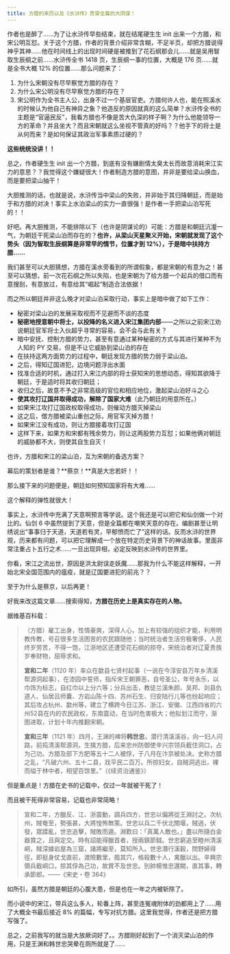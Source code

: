 ```yaml
---
title: 方腊的来历以及《水浒传》贯穿全篇的大阴谋！
---
```

作者也是醉了……为了让水浒传早些结束，就在结尾硬生生 init 出来一个方腊，和宋公明互怼。关于这个方腊，作者的背景介绍非常含糊，不足半页，却把方腊说得神乎其神……他在时间线上的出现时间硬是被推到了花石纲那会儿……就是吴用智取生辰纲之前……水浒传全书 1418 页，生辰纲一事的位置，大概是 176 页……就是全书大概 12% 的位置……那么问题来了：

1. 为什么宋朝没有尽早察觉方腊的存在？
2. 为什么宋公明没有尽早察觉方腊的存在？
3. 宋公明作为全书主人公，出身不过一个基层官吏。方腊何许人也，能在照溪水的时候认为他自己有神异之象？他造反的原因就真的这么简单？水浒传全书的主题是“官逼民反”，我看方腊也不像是苦大仇深的样子啊？为什么他能领导一方的革命？并且坐大？而且宋朝就这么坐视不管真的好吗？？他手下的将士是从何而来？是如何保证其政治军事素质过硬的？

**这些统统没讲！！**

总之，作者硬生生 init 出一个方腊，到底有没有嫌剧情太臭太长而故意消耗宋江实力的意思？？我觉得这个嫌疑很大！作者制造方腊的意图，并非是要给梁山换血，而是要把梁山抽干！

大胆推测的话，也就是说，水浒传当中梁山的失败，并非始于其归降朝廷，而是始于和方腊的对决！事实上水泊梁山的实力一直很强！是作者一手把梁山泊写死的！！

好吧。再大胆推测，不能排除以下（也许是阴谋论的）可能：方腊是和朝廷沆瀣一气，为朝廷干死梁山泊而存在的？**也许，从梁山天星聚义开始，宋朝就发现了这个势头（因为智取生辰纲算是非常早的情节，位置才到 12%），于是暗中扶持方腊……**

我们甚至可以大胆猜想，方腊在溪水旁看到的所谓假象，都是宋朝的有意为之！甚至可以猜想，前一次花石纲之所以失陷，也是宋朝为了给方腊一个起兵的借口而有意搜刮，有意放过，有意给其“崛起”制造合法依据！

而之所以朝廷并非这么晚才对梁山泊采取行动，事实上是暗中做了如下工作：

- 秘密对梁山泊的发展采取视而不见避而不谈的态度
- **秘密地授意朝中将士，以投降的名义进入宋江集团内部**——之所以之前宋江劝说朝廷官军将士入伙超乎寻常的容易，会不会与此有关？
- 暗中安抚、控制方腊的势力，甚至有意通过某种秘密的方式与其进行某种不为人知的 PY 交易，但是不让它威胁到梁山泊的存在
- 在扶持这两方面势力的过程中，朝廷发现方腊的势力弱于梁山泊。
- 之后，得知辽国进犯，边境问题浮出水面
- 找准合适的时机，通过打入宋江内部的将士获知宋的思想动态，得知其欲降于朝廷，于是适时将其收归朝廷； 
- 收归之后，故意不予之非常高级的官位和相应地位，激起梁山泊好斗之心
- **使其攻打辽国并取得成功，解除了国家大难**（此乃朝廷的用意所在。）
- 如果宋江攻打辽国政权取得成功，则催动方腊灭掉梁山
- 这之后，借方腊被梁山重创之际，用官军灭掉方腊！
- 如果宋江没有成功，则让方腊接着攻打辽国
- 这样下来，如果方和宋都有残余势力，则让这两股势力互怼；如果他俩对朝廷的威胁都不大，则使其自生自灭！

也许，方腊和宋江的梁山泊，互为宋朝的备选方案？

幕后的策划者是谁？**蔡京！**真是大忠若奸！！

那么接下来的问题便是，朝廷如何预知国家将有大难……

这个解释的弹性就很大！

事实上，水浒传中充满了天意啊预言等学说。这个我还是可以把它和仙剑做一个对比的。仙剑 6 中虽然提到了天意，但是全篇都在嘲笑天意的存在。编剧甚至让明绣说出“事事归于天道，天道若有灵，早郁愤而亡了”这样的话。反而水浒的世界观，历来都有问题，可以把它理解成一个放在特定历史背景下的神话故事。里面非常注重占卜五行之术……一旦出现异相，必定反映到水浒传的世界里。

你看，宋江之流出世，原因是洪太尉误走妖魔……那我为什么不能这样解释，一开始北宋全国范围内的瘟疫，就是辽国要进犯的前兆？？

至于为什么是蔡京，以后再更！

好我来改这篇文章……搜索得知，**方腊在历史上是真实存在的人物。**

据维基百科载：

> （方腊）雇工出身，性情豪爽，深得人心，加上有较强的组织才能，利用明教传教，号召很多生活困苦的农民跟随他；当时统治者生活穷极奢侈，人民终岁劳苦，不得一饱，江浙地区还遭受花石纲的掠夺，宋统治者对辽夏贵族岁奉财物，屈辱求和。
> 
> **宣和二年**（1120 年）率众在歙县七贤村起事（一说在今淳安县万年乡清溪帮源洞起事），在漆园中誓师，指斥宋王朝罪恶，自号圣公，年号永乐，以巾饰为标志，自红巾以上分六等；分兵出击，教徒兰溪朱颜、吴邦、剡县仇道人、仙居吕师囊、方岩山陈十四、苏州石生、归安陆行儿等也纷起响应；其后攻占杭州、歙州等，建立了横跨今日江苏、浙江、安徽、江西四省的六州52县在内的农民政权，东南震动，在当时危害极大；他拟划江而守，渐图进取，计划十年内推翻宋朝。
> 
> **宣和三年**（1121 年）四月，王渊的裨将**韩世忠**，潜行清溪溪谷，向一妇人问路，前捣清溪帮源洞，生擒方腊，后来忠州防御使辛兴宗领兵截住洞口，占为己功。方腊及部下方肥等五十二人被俘，于八月在汴京被处决。史称方腊之乱，“凡破六州、五十二县，戕平民二百万。所掠妇女，自贼洞逃出，裸而缢于林中者，相望百馀里。”（《续资治通鉴》）

但是重点是！方腊在史书的记载中，仅过一年就被干死了！

而且被干死得非常容易，记载也非常简略！

> 宣和二年，方臘反、江、浙震動，調兵四方，世忠以偏將從王淵討之。次杭州，賊奄至，勢張甚，大將惶怖無策。世忠以兵二千伏北關堰，賊過，伏發，眾蹂亂，世忠追擊，賊敗而遁。淵歎曰：「真萬人敵也。」盡以所隨白金器賞之，且與定交。時有詔能得臘首者，授兩鎮節鉞。世忠窮追至睦州清溪峒，賊深據岩屋為三窟，諸將繼至，莫知所入。世忠潛行溪穀，問野婦得徑，即挺身仗戈直前，渡險數里，搗其穴，格殺數十人，禽臘以出。辛興宗領兵截峒口，掠其俘為己功，故賞不及世忠。別帥楊惟忠還闕，直其事，轉承節郎。——《宋史・卷 364》

如所引，虽然方腊是朝廷的心腹大患，但是也在一年之内被斩除了。

而小说中的宋江，带兵这么多人，轮番上阵，甚至连冤魂附体的劲都用上了……用了大概全书最后接近 8% 的篇幅，专写对抗方腊。这里我觉得，作者还是把方腊写强了。

总之，之前我写的就当是大放厥词好了。。方腊刚好起到了一个消灭梁山泊的作用，只是王渊和韩世忠哭晕在厕所就是了……